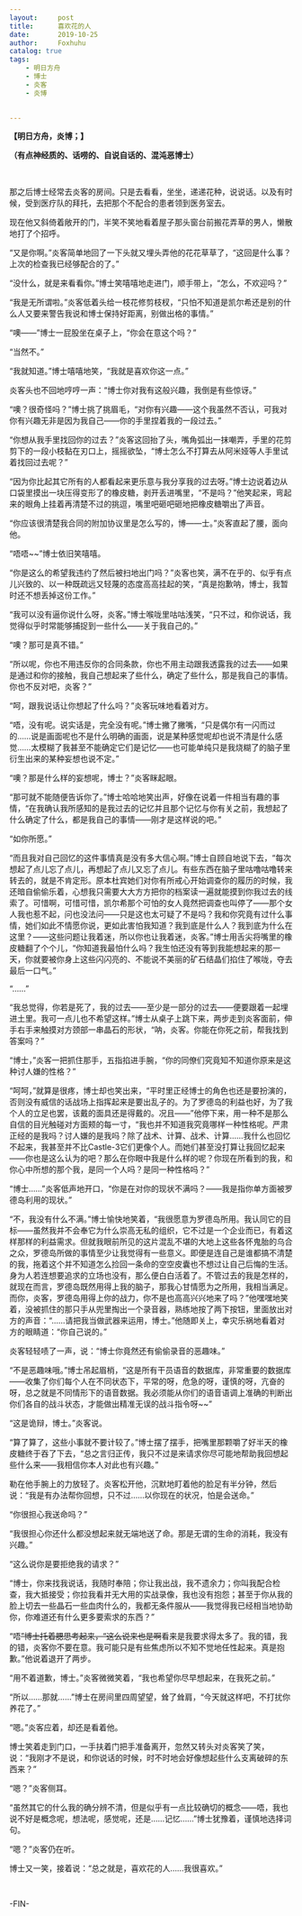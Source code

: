 ```yaml
---
layout:     post
title:      喜欢花的人
date:       2019-10-25
author:     Foxhuhu
catalog: true
tags:
    - 明日方舟
    - 博士
    - 炎客
    - 炎博

    
---
```



**【明日方舟，炎博；】**

**（有点神经质的、话唠的、自说自话的、混沌恶博士）**



&nbsp;
&nbsp;


那之后博士经常去炎客的房间。只是去看看，坐坐，递递花种，说说话。以及有时候，受到医疗队的拜托，去把那个不配合的患者领到医务室去。

现在他又斜倚着敞开的门，半笑不笑地看着屋子那头窗台前搬花弄草的男人，懒散地打了个招呼。

“又是你啊。”炎客简单地回了一下头就又埋头弄他的花花草草了，“这回是什么事？上次的检查我已经够配合的了。”

“没什么，就是来看看你。”博士笑嘻嘻地走进门，顺手带上，“怎么，不欢迎吗？”

“我是无所谓啦。”炎客低着头给一枝花修剪枝杈，“只怕不知道是凯尔希还是别的什么人又要来警告我说和博士保持好距离，别做出格的事情。”

“噢——”博士一屁股坐在桌子上，“你会在意这个吗？”

“当然不。”

“我就知道。”博士嘻嘻地笑，“我就是喜欢你这一点。”

炎客头也不回地哼哼一声：“博士你对我有这般兴趣，我倒是有些惊讶。”

“噢？很奇怪吗？”博士挑了挑眉毛，“对你有兴趣——这个我虽然不否认，可我对你有兴趣无非是因为我自己——你的手里捏着我的一段过去。”

“你想从我手里找回你的过去？”炎客这回抬了头，嘴角弧出一抹嘲弄，手里的花剪剪下的一段小枝黏在刃口上，摇摇欲坠，“博士怎么不打算去从阿米娅等人手里试着找回过去呢？”

“因为你比起其它所有的人都看起来更乐意与我分享我的过去呀。”博士边说着边从口袋里摸出一块压得变形了的橡皮糖，剥开丢进嘴里，“不是吗？”他笑起来，弯起来的眼角上挂着再清楚不过的挑逗，嘴里吧砸吧砸地把橡皮糖嚼出了声音。

“你应该很清楚我合同的附加协议里是怎么写的，博——士。”炎客直起了腰，面向他。

“唔唔~~”博士依旧笑嘻嘻。

“你是这么的希望我违约了然后被扫地出门吗？”炎客也笑，满不在乎的、似乎有点儿兴致的、以一种既疏远又轻蔑的态度高高挂起的笑，“真是抱歉呐，博士，我暂时还不想丢掉这份工作。”

“我可以没有逼你说什么呀，炎客。”博士喉咙里咕咕浅笑，“只不过，和你说话，我觉得似乎时常能够捕捉到一些什么——关于我自己的。”

“噢？那可是真不错。”

“所以呢，你也不用违反你的合同条款，你也不用主动跟我透露我的过去——如果是通过和你的接触，我自己想起来了些什么，确定了些什么，那是我自己的事情。你也不反对吧，炎客？”

“呵，跟我说话让你想起了什么吗？”炎客玩味地看着对方。

“唔，没有呢。说实话是，完全没有呢。”博士撇了撇嘴，“只是偶尔有一闪而过的……说是画面呢也不是什么明确的画面，说是某种感觉呢却也说不清是什么感觉……太模糊了我甚至不能确定它们是记忆——也可能单纯只是我烧糊了的脑子里衍生出来的某种妄想也说不定。”

“噢？那是什么样的妄想呢，博士？”炎客眯起眼。

“那可就不能随便告诉你了。”博士哈哈地笑出声，好像在说着一件相当有趣的事情，“在我确认我所感知的是我过去的记忆并且那个记忆与你有关之前，我想起了什么确定了什么，都是我自己的事情——刚才是这样说的吧。”

“如你所愿。”

“而且我对自己回忆的这件事情真是没有多大信心啊。”博士自顾自地说下去，“每次想起了点儿忘了点儿，再想起了点儿又忘了点儿。有些东西在脑子里咕噜咕噜转来转去的，就是不肯定形。原本杜宾她们对你有所戒心开始调查你的履历的时候，我还暗自偷偷乐着，心想我只需要大大方方把你的档案读一遍就能摸到你我过去的线索了。可惜啊，可惜可惜，凯尔希那个可怕的女人竟然把调查也叫停了——那个女人我也惹不起，问也没法问——只是这也太可疑了不是吗？我和你究竟有过什么事情，她们如此不情愿你说，更如此害怕我知道？我到底是什么人？我到底为什么在这里？——这些问题让我着迷，所以你也让我着迷，炎客。”博士用舌尖将嘴里的橡皮糖翻了个个儿，“你知道我最怕什么吗？我生怕还没有等到我能想起来的那一天，你就要被你身上这些闪闪亮的、不能说不美丽的矿石结晶们掐住了喉咙，夺去最后一口气。”

“……”

“我总觉得，你若是死了，我的过去——至少是一部分的过去——便要跟着一起埋进土里。我可一点儿也不希望这样。”博士从桌子上跳下来，两步走到炎客面前，伸手右手来触摸对方颈部一串晶石的形状，“呐，炎客。你能在你死之前，帮我找到答案吗？”

“博士，”炎客一把抓住那手，五指掐进手腕，“你的同僚们究竟知不知道你原来是这种讨人嫌的性格？”

“呵呵，”就算是很疼，博士却也笑出来，“平时里正经博士的角色也还是要扮演的，否则没有威信的话战场上指挥起来是要出乱子的。为了罗德岛的利益也好，为了我个人的立足也罢，该戴的面具还是得戴的。况且——”他停下来，用一种不是那么自信的目光触碰对方面颊的每一寸，“我也并不知道我究竟哪样一种性格呢。严肃正经的是我吗？讨人嫌的是我吗？除了战术、计算、战术、计算……我什么也回忆不起来，我甚至并不比Castle-3它们更像个人。而她们甚至没打算让我回忆起来——你也是这么认为的吧？那么在你眼中我是什么样的呢？你现在所看到的我，和你心中所想的那个我，是同一个人吗？是同一种性格吗？”

“博士……”炎客低声地开口，“你是在对你的现状不满吗？——我是指你单方面被罗德岛利用的现状。”

“不，我没有什么不满。”博士愉快地笑着，“我很愿意为罗德岛所用。我认同它的目标——虽然我并不会奉它为什么崇高无私的组织，它不过是一个企业而已，有着这样那样的利益需求。但就我眼前所见的这片混乱不堪的大地上这些各怀鬼胎的乌合之众，罗德岛所做的事情至少让我觉得有一些意义。即便是连自己是谁都搞不清楚的我，拖着这个并不知道怎么捡回一条命的空空皮囊也不想过让自己后悔的生活。身为人若连想要追求的立场也没有，那么便白白活着了。不管过去的我是怎样的，就现在而言，罗德岛既然用得上我的脑子，那我心甘情愿为之所用，我相当满足。而你，炎客，罗德岛用得上你的战力，你不是也高高兴兴地来了吗？”他嘿嘿地笑着，没被抓住的那只手从兜里掏出一个录音器，熟练地按了两下按钮，里面放出对方的声音：“……请把我当做武器来运用，博士。”他随即关上，幸灾乐祸地看着对方的眼睛道：“你自己说的。”

炎客轻轻啧了一声，说：“博士你竟然还有偷偷录音的恶趣味。”

“不是恶趣味哦。”博士吊起眉梢，“这是所有干员语音的数据库，非常重要的数据库——收集了你们每个人在不同状态下，平常的呀，危急的呀，谨慎的呀，亢奋的呀，总之就是不同情形下的语音数据。我必须能从你们的语音语调上准确的判断出你们各自的战斗状态，才能做出精准无误的战斗指令呀~~”

“这是诡辩，博士。”炎客说。

“算了算了，这些小事就不要计较了。”博士摆了摆手，把嘴里那颗嚼了好半天的橡皮糖终于吞了下去，“总之言归正传，我只不过是来请求你尽可能地帮助我回想起些什么来——我相信你本人对此也有兴趣。”

勒在他手腕上的力放轻了。炎客松开他，沉默地盯着他的脸足有半分钟，然后说：“我是有办法帮你回想，只不过……以你现在的状况，怕是会送命。”

“你很担心我送命吗？”

“我很担心你还什么都没想起来就无端地送了命。那是无谓的生命的消耗，我没有兴趣。”

“这么说你是要拒绝我的请求？”

“博士，你来找我说话，我随时奉陪；你让我出战，我不遗余力；你叫我配合检查，我大抵接受；你拉我看并无大用的实战录像，我也没有抱怨；甚至于你从我的脸上切去一些晶石一些血肉什么的，我都无条件服从——我觉得我已经相当地协助你，你难道还有什么更多要索求的东西？”

“唔~~”博士托着腮思考起来，“这么说来也是啊~~看来是我要求得太多了。我的错，我的错，炎客你不要在意。我可能只是有些焦虑所以不知不觉地任性起来。真是抱歉。”他说着退开了两步。

“用不着道歉，博士。”炎客微微笑着，“我也希望你尽早想起来，在我死之前。”

“所以……那就……”博士在房间里四周望望，耸了耸肩，“今天就这样吧，不打扰你养花了。”

“嗯。”炎客应着，却还是看着他。

博士笑着走到门口，一手扶着门把手准备离开，忽然又转头对炎客笑了笑，说：“我刚才不是说，和你说话的时候，时不时地会好像想起些什么支离破碎的东西来？”

“嗯？”炎客侧耳。

“虽然其它的什么我的确分辨不清，但是似乎有一点比较确切的概念——唔，我也说不好是概念呢，想法呢，感觉呢，还是……记忆……”博士犹豫着，谨慎地选择词句。

“嗯？”炎客仍在听。

博士又一笑，接着说：“总之就是，喜欢花的人……我很喜欢。”

&nbsp;
&nbsp;

-FIN-


&nbsp;




